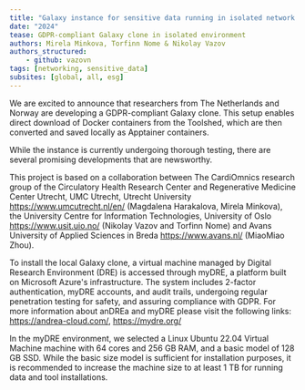 ```yaml
---
title: "Galaxy instance for sensitive data running in isolated network environment"
date: "2024"
tease: GDPR-compliant Galaxy clone in isolated environment
authors: Mirela Minkova, Torfinn Nome & Nikolay Vazov
authors_structured:
    - github: vazovn
tags: [networking, sensitive_data]
subsites: [global, all, esg]
---
```


We are excited to announce that researchers from The Netherlands and Norway are developing a GDPR-compliant Galaxy clone.
This setup enables direct download of Docker containers from the Toolshed, which are then converted and saved locally as Apptainer containers.

While the instance is currently undergoing thorough testing, there are several promising developments that are newsworthy.

This project is based on a collaboration between The CardiOmnics research group of the Circulatory Health Research Center and Regenerative Medicine Center Utrecht,
UMC Utrecht, Utrecht University https://www.umcutrecht.nl/en/ (Magdalena Harakalova, Mirela Minkova), the University Centre for Information Technologies,
University of Oslo https://www.usit.uio.no/ (Nikolay Vazov and Torfinn Nome) and Avans University of Applied Sciences in Breda https://www.avans.nl/ (MiaoMiao Zhou).

To install the local Galaxy clone, a virtual machine managed by Digital Research Environment (DRE) is accessed through myDRE, a platform built on Microsoft Azure's infrastructure.
The system includes 2-factor authentication, myDRE accounts, and audit trails, undergoing regular penetration testing for safety, and assuring compliance with GDPR.
For more information about anDREa and myDRE please visit the following links: https://andrea-cloud.com/, https://mydre.org/

In the myDRE environment, we selected a Linux Ubuntu 22.04 Virtual Machine machine with 64 cores and 256 GB RAM, and a basic model of 128 GB SSD.
While the basic size model is sufficient for installation purposes, it is recommended to increase the machine size to at least 1 TB for running data and tool installations.
